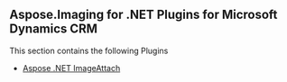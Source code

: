 ## Aspose.Imaging for .NET Plugins for Microsoft Dynamics CRM

This section contains the following Plugins
* [Aspose .NET ImageAttach](Aspose%20.NET%20ImageAttach) 
